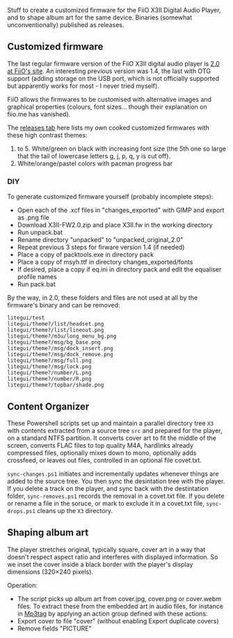 Stuff to create a customized firmware for the FiiO X3II Digital Audio Player, and to shape album art for the same device. Binaries (somewhat unconventionally) published as releases.

## Customized firmware
The last regular firmware version of the FiiO X3II digital audio player is [2.0 at FiiO's site](hhttps://forum.fiio.com/firmwareDown.do). An interesting previous version was 1.4, the last with OTG support (adding storage on the USB port, which is not officially supported but apparently works for most - I never tried myself).
 
FiiO allows the firmwares to be customised with alternative images and graphical properties (colours, font sizes… though their explanation on fiio.me has vanished).

The [releases tab](https://github.com/ssomers/FiiO-X3II/releases) here lists my own cooked customized firmwares with these high contrast themes:
 1. to 5. White/green on black with increasing font size (the 5th one so large that the tail of lowercase letters g, j, p, q, y is cut off).
 6. White/orange/pastel colors with pacman progress bar

### DIY
To generate customized firmware yourself (probably incomplete steps):
* Open each of the .xcf files in "changes_exported" with GIMP and export as .png file
* Download X3II-FW2.0.zip and place X3II.fw in the working directory
* Run unpack.bat
* Rename directory "unpacked" to "unpacked_original_2.0"
* Repeat previous 3 steps for firware version 1.4 (if needed)
* Place a copy of packtools.exe in directory pack
* Place a copy of msyh.ttf in directory changes_exported/fonts
* If desired, place a copy if eq.ini in directory pack and edit the equaliser profile names
* Run pack.bat

By the way, in 2.0, these folders and files are not used at all by the firmware's binary and can be removed:

    litegui/test
    litegui/theme?/list/headset.png
    litegui/theme?/list/lineout.png
    litegui/theme?/m3u/long_menu_bg.png
    litegui/theme?/msg/bg_base.png
    litegui/theme?/msg/dock_insert.png
    litegui/theme?/msg/dock_remove.png
    litegui/theme?/msg/full.png
    litegui/theme?/msg/lock.png
    litegui/theme?/number/L.png
    litegui/theme?/number/R.png
    litegui/theme?/topbar/shade.png

## Content Organizer

These Powershell scripts set up and maintain a parallel directory tree `X3` with contents extracted from a source tree `src` and prepared for the player, on a standard NTFS partition. It converts cover art to fit the middle of the screen, converts FLAC files to top quality M4A, hardlinks already compressed files, optionally mixes down to mono, optionally adds crossfeed, or leaves out files, controlled in an optional file covet.txt.

`sync-changes.ps1` initiates and incrementally updates whenever things are added to the source tree. You then sync the desintation tree with the player. If you delete a track on the player, and sync back with the destintation folder, `sync-removes.ps1` records the removal in a covet.txt file.
If you delete or rename a file in the soruce, or mark to exclude it in a covet.txt file, `sync-drops.ps1` cleans up the `X3` directory.

## Shaping album art

The player stretches original, typically square, cover art in a way that doesn't respect aspect ratio and interferes with displayed information.
So we inset the cover inside a black border with the player's display dimensions (320×240 pixels).

Operation:

* The script picks up album art from cover.jpg, cover.png or cover.webm files. To extract these from the embedded art in audio files, for instance in [Mp3tag](http://www.mp3tag.de/en/) by applying an action group defined with these actions:
 * Export cover to file "cover" (without enabling Export duplicate covers)
 * Remove fields "PICTURE"
